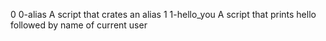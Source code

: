 0	0-alias	A script that crates an alias
1	1-hello_you	 A script that prints hello followed by name of current user
